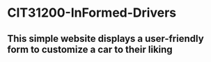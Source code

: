 # CIT31200-InFormed-Drivers

## This simple website displays a user-friendly form to customize a car to their liking

